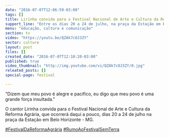 ```yaml
---
date: "2016-07-07T12:06:59-03:00"
tags: []
title: Lirinha convida para o Festival Nacional de Arte e Cultura da Reforma Agrária
support_line: "Entre os dias 20 a 24 de julho, na praça da Estação em Belo Horizonte - MG."
menu: "educação, cultura e comunicação"
section: tv
video: "https://youtu.be/QZAk7cOJ3ZY"
sector: culture
layout: post
files: []
created_date: "2016-07-07T12:10:20-03:00"
published: true
video_thumbnail: "http://img.youtube.com/vi/QZAk7cOJ3ZY/0.jpg"
releated_posts: []
special-page: festival

---
```

<p>&quot;Dizem que meu povo &eacute; alegre e pac&iacute;fico, eu digo que meu povo &eacute; uma grande for&ccedil;a insultada.&quot;</p>

<p>O cantor Lirinha convida para o Festival Nacional de Arte e Cultura<span class="text_exposed_show"> da Reforma Agr&aacute;ria, que ocorrer&aacute; daqui a pouco, dias 20 a 24 de julho na pra&ccedil;a da Esta&ccedil;&atilde;o em Belo Horizonte - MG.</span></p>

<div class="text_exposed_show">
<p><a class="_58cn" data-ft="{&quot;tn&quot;:&quot;*N&quot;,&quot;type&quot;:104}" href="https://www.facebook.com/hashtag/festivaldareformaagr%C3%A1ria?source=feed_text&amp;story_id=1312840705448468"><span class="_58cl">‪#&lrm;</span><span class="_58cm">FestivalDaReformaAgr&aacute;ria‬</span></a> <a class="_58cn" data-ft="{&quot;tn&quot;:&quot;*N&quot;,&quot;type&quot;:104}" href="https://www.facebook.com/hashtag/rumoaofestivalsemterra?source=feed_text&amp;story_id=1312840705448468"><span class="_58cl">‪#&lrm;</span><span class="_58cm">RumoAoFestivalSemTerra‬</span></a></p>
</div>
